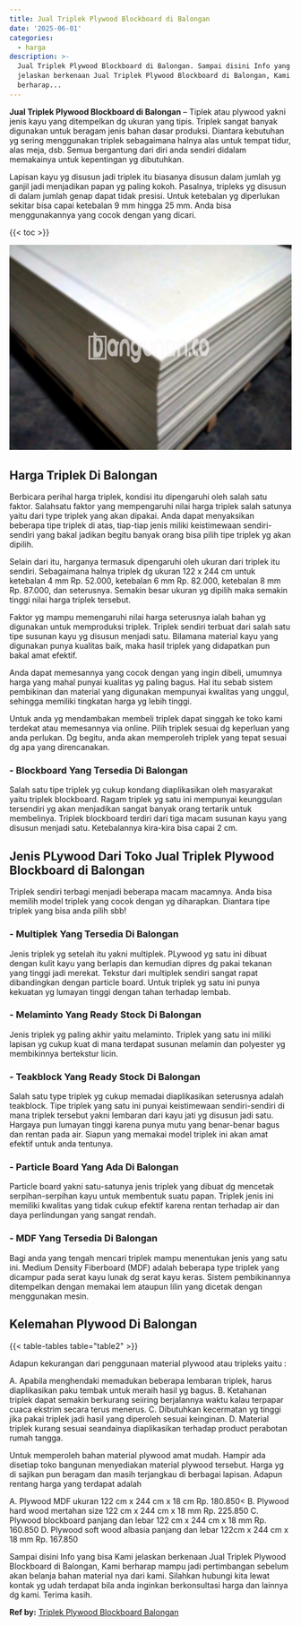 ```yaml
---
title: Jual Triplek Plywood Blockboard di Balongan
date: '2025-06-01'
categories:
  - harga
description: >-
  Jual Triplek Plywood Blockboard di Balongan. Sampai disini Info yang bisa Kami
  jelaskan berkenaan Jual Triplek Plywood Blockboard di Balongan, Kami
  berharap...
---
```


**Jual Triplek Plywood Blockboard di Balongan** – Tiplek atau plywood yakni jenis kayu yang ditempelkan dg ukuran yang tipis. Triplek sangat banyak digunakan untuk beragam jenis bahan dasar produksi. Diantara kebutuhan yg sering menggunakan triplek sebagaimana halnya alas untuk tempat tidur, alas meja, dsb. Semua bergantung dari diri anda sendiri didalam memakainya untuk kepentingan yg dibutuhkan.

Lapisan kayu yg disusun jadi triplek itu biasanya disusun dalam jumlah yg ganjil jadi menjadikan papan yg paling kokoh. Pasalnya, tripleks yg disusun di dalam jumlah genap dapat tidak presisi. Untuk ketebalan yg diperlukan sekitar bisa capai ketebalan 9 mm hingga 25 mm. Anda bisa menggunakannya yang cocok dengan yang dicari.

{{< toc >}}

![Jual Triplek Plywood Blockboard di Balongan](/images/jual-triplek-murah-01.png)

## Harga Triplek Di Balongan

Berbicara perihal harga triplek, kondisi itu dipengaruhi oleh salah satu faktor. Salahsatu faktor yang mempengaruhi nilai harga triplek salah satunya yaitu dari type triplek yang akan dipakai. Anda dapat menyaksikan beberapa tipe triplek di atas, tiap-tiap jenis miliki keistimewaan sendiri-sendiri yang bakal jadikan begitu banyak orang bisa pilih tipe triplek yg akan dipilih.

Selain dari itu, harganya termasuk dipengaruhi oleh ukuran dari triplek itu sendiri. Sebagaimana halnya triplek dg ukuran 122 x 244 cm untuk ketebalan 4 mm Rp. 52.000, ketebalan 6 mm Rp. 82.000, ketebalan 8 mm Rp. 87.000, dan seterusnya. Semakin besar ukuran yg dipilih maka semakin tinggi nilai harga triplek tersebut.

Faktor yg mampu memengaruhi nilai harga seterusnya ialah bahan yg digunakan untuk memproduksi triplek. Triplek sendiri terbuat dari salah satu tipe susunan kayu yg disusun menjadi satu. Bilamana material kayu yang digunakan punya kualitas baik, maka hasil triplek yang didapatkan pun bakal amat efektif.

Anda dapat memesannya yang cocok dengan yang ingin dibeli, umumnya harga yang mahal punyai kualitas yg paling bagus. Hal itu sebab sistem pembikinan dan material yang digunakan mempunyai kwalitas yang unggul, sehingga memiliki tingkatan harga yg lebih tinggi.

Untuk anda yg mendambakan membeli triplek dapat singgah ke toko kami terdekat atau memesannya via online. Pilih triplek sesuai dg keperluan yang anda perlukan. Dg begitu, anda akan memperoleh triplek yang tepat sesuai dg apa yang direncanakan.

### \- Blockboard Yang Tersedia Di Balongan

Salah satu tipe triplek yg cukup kondang diaplikasikan oleh masyarakat yaitu triplek blockboard. Ragam triplek yg satu ini mempunyai keunggulan tersendiri yg akan menjadikan sangat banyak orang tertarik untuk membelinya. Triplek blockboard terdiri dari tiga macam susunan kayu yang disusun menjadi satu. Ketebalannya kira-kira bisa capai 2 cm.

## Jenis PLywood Dari Toko Jual Triplek Plywood Blockboard di Balongan

Triplek sendiri terbagi menjadi beberapa macam macamnya. Anda bisa memilih model triplek yang cocok dengan yg diharapkan. Diantara tipe triplek yang bisa anda pilih sbb!

### \- Multiplek Yang Tersedia Di Balongan

Jenis triplek yg setelah itu yakni multiplek. PLywood yg satu ini dibuat dengan kulit kayu yang berlapis dan kemudian dipres dg pakai tekanan yang tinggi jadi merekat. Tekstur dari multiplek sendiri sangat rapat dibandingkan dengan particle board. Untuk triplek yg satu ini punya kekuatan yg lumayan tinggi dengan tahan terhadap lembab.

### \- Melaminto Yang Ready Stock Di Balongan

Jenis triplek yg paling akhir yaitu melaminto. Triplek yang satu ini miliki lapisan yg cukup kuat di mana terdapat susunan melamin dan polyester yg membikinnya bertekstur licin.

### \- Teakblock Yang Ready Stock Di Balongan

Salah satu type triplek yg cukup memadai diaplikasikan seterusnya adalah teakblock. Tipe triplek yang satu ini punyai keistimewaan sendiri-sendiri di mana triplek tersebut yakni lembaran dari kayu jati yg disusun jadi satu. Hargaya pun lumayan tinggi karena punya mutu yang benar-benar bagus dan rentan pada air. Siapun yang memakai model triplek ini akan amat efektif untuk anda tentunya.

### \- Particle Board Yang Ada Di Balongan

Particle board yakni satu-satunya jenis triplek yang dibuat dg mencetak serpihan-serpihan kayu untuk membentuk suatu papan. Triplek jenis ini memiliki kwalitas yang tidak cukup efektif karena rentan terhadap air dan daya perlindungan yang sangat rendah.

### \- MDF Yang Tersedia Di Balongan

Bagi anda yang tengah mencari triplek mampu menentukan jenis yang satu ini. Medium Density Fiberboard (MDF) adalah beberapa type triplek yang dicampur pada serat kayu lunak dg serat kayu keras. Sistem pembikinannya ditempelkan dengan memakai lem ataupun lilin yang dicetak dengan menggunakan mesin.

## Kelemahan Plywood Di Balongan

{{< table-tables table="table2" >}}

Adapun kekurangan dari penggunaan material plywood atau tripleks yaitu :

A. Apabila menghendaki memadukan beberapa lembaran triplek, harus diaplikasikan paku tembak untuk meraih hasil yg bagus. B. Ketahanan triplek dapat semakin berkurang seiiring berjalannya waktu kalau terpapar cuaca ekstrim secara terus menerus. C. Dibutuhkan kecermatan yg tinggi jika pakai triplek jadi hasil yang diperoleh sesuai keinginan. D. Material triplek kurang sesuai seandainya diaplikasikan terhadap product perabotan rumah tangga.

Untuk memperoleh bahan material plywood amat mudah. Hampir ada disetiap toko bangunan menyediakan material plywood tersebut. Harga yg di sajikan pun beragam dan masih terjangkau di berbagai lapisan. Adapun rentang harga yang terdapat adalah

A. Plywood MDF ukuran 122 cm x 244 cm x 18 cm Rp. 180.850< B. Plywood hard wood mertahan size 122 cm x 244 cm x 18 mm Rp. 225.850 C. Plywood blockboard panjang dan lebar 122 cm x 244 cm x 18 mm Rp. 160.850 D. Plywood soft wood albasia panjang dan lebar 122cm x 244 cm x 18 mm Rp. 167.850

Sampai disini Info yang bisa Kami jelaskan berkenaan Jual Triplek Plywood Blockboard di Balongan, Kami berharap mampu jadi pertimbangan sebelum akan belanja bahan material nya dari kami. Silahkan hubungi kita lewat kontak yg udah terdapat bila anda inginkan berkonsultasi harga dan lainnya dg kami. Terima kasih.

**Ref by:** [Triplek Plywood Blockboard Balongan](https://id.wikipedia.org/wiki/Triplek)
